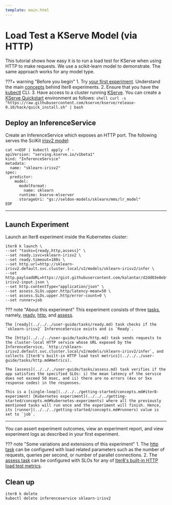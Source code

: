 ```yaml
---
template: main.html
---
```


# Load Test a KServe Model (via HTTP)

This tutorial shows how easy it is to run a load test for KServe when using HTTP to make requests. We use a scikit-learn model to demonstrate. The same approach works for any model type. 

???+ warning "Before you begin"
    1. Try [your first experiment](../../../getting-started/your-first-experiment.md). Understand the main [concepts](../../../getting-started/concepts.md) behind Iter8 experiments.
    2. Ensure that you have the [kubectl](https://kubernetes.io/docs/reference/kubectl/) CLI.
    3. Have access to a cluster running [KServe](https://kserve.github.io/website). You can create a [KServe Quickstart](https://kserve.github.io/website/0.10/get_started/#before-you-begin) environment as follows:
    ```shell
    curl -s "https://raw.githubusercontent.com/kserve/kserve/release-0.10/hack/quick_install.sh" | bash
    ```

## Deploy an InferenceService

Create an InferenceService which exposes an HTTP port. The following serves the SciKit [irisv2 model](https://kserve.github.io/website/0.10/modelserving/v1beta1/sklearn/v2/#deploy-with-inferenceservice):

```shell
cat <<EOF | kubectl apply -f -
apiVersion: "serving.kserve.io/v1beta1"
kind: "InferenceService"
metadata:
  name: "sklearn-irisv2"
spec:
  predictor:
    model:
      modelFormat:
        name: sklearn
      runtime: kserve-mlserver
      storageUri: "gs://seldon-models/sklearn/mms/lr_model"
EOF
```

***

## Launch Experiment

Launch an Iter8 experiment inside the Kubernetes cluster:

```shell
iter8 k launch \
--set "tasks={ready,http,assess}" \
--set ready.isvc=sklearn-irisv2 \
--set ready.timeout=180s \
--set http.url=http://sklearn-irisv2.default.svc.cluster.local/v2/models/sklearn-irisv2/infer \
--set http.payloadURL=https://gist.githubusercontent.com/kalantar/d2dd03e8ebff2c57c3cfa992b44a54ad/raw/97a0480d0dfb1deef56af73a0dd31c80dc9b71f4/sklearn-irisv2-input.json \
--set http.contentType="application/json" \
--set assess.SLOs.upper.http/latency-mean=50 \
--set assess.SLOs.upper.http/error-count=0 \
--set runner=job
```

??? note "About this experiment"
    This experiment consists of three [tasks](../../../getting-started/concepts.md#iter8-experiment), namely, [ready](../../../user-guide/tasks/ready.md), [http](../../../user-guide/tasks/http.md), and [assess](../../../user-guide/tasks/assess.md). 
    
    The [ready](../../../user-guide/tasks/ready.md) task checks if the `sklearn-irisv2` InferenceService exists and is `Ready`. 

    The [http](../../../user-guide/tasks/http.md) task sends requests to the cluster-local HTTP service whose URL exposed by the InferenceService, `http://sklearn-irisv2.default.svc.cluster.local/v2/models/sklearn-irisv2/infer`, and collects [Iter8's built-in HTTP load test metrics](../../../user-guide/tasks/http.md#metrics). 
    
    The [assess](../../../user-guide/tasks/assess.md) task verifies if the app satisfies the specified SLOs: i) the mean latency of the service does not exceed 50 msec, and ii) there are no errors (4xx or 5xx response codes) in the responses. 
    
    This is a [single-loop](../../../getting-started/concepts.md#iter8-experiment) [Kubernetes experiment](../../../getting-started/concepts.md#kubernetes-experiments) where all the previously mentioned tasks will run once and the experiment will finish. Hence, its [runner](../../../getting-started/concepts.md#runners) value is set to `job`.

***

You can assert experiment outcomes, view an experiment report, and view experiment logs as described in your first experiment.

??? note "Some variations and extensions of this experiment" 
    1. The [http task](../../../user-guide/tasks/http/) can be configured with load related parameters such as the number of requests, queries per second, or number of parallel connections.
    2. The [assess task](../../../user-guide/tasks/assess/) can be configured with SLOs for any of [Iter8's built-in HTTP load test metrics](../../../user-guide/tasks/http/#metrics).

## Clean up

```shell
iter8 k delete
kubectl delete inferenceservice sklearn-irisv2
```

